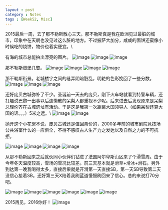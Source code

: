 ```yaml
---
layout : post
category : Notes
tags : [Week52, Misc]
---
```


2015最后一周，去了那不勒斯散心三天。那不勒斯真是我在欧洲见过最脏的城市，印象中在天朝也没见过这么脏的地方。不过披萨大加分，咸咸的面饼还蛮像小时候吃的烧饼，物价也着实便宜。\\

有海的城市总能拍出漂亮的图片。
![image](/images/blog/2015end/Naples1.JPG) 
![image](/images/blog/2015end/Naples2.JPG) 
![image](/images/blog/2015end/Naples3.JPG) 

<!-- more -->

那不勒斯蛋堡几瞥。
![image](/images/blog/2015end/Naples4.JPG) 
![image](/images/blog/2015end/Naples5.JPG) 
![image](/images/blog/2015end/Naples6.JPG) 
![image](/images/blog/2015end/Naples7.JPG) 

那不勒斯街景。老城楼宇之间的巷弄阴暗脏乱，明艳的色彩挽回了一些分数。
![image](/images/blog/2015end/Naples8.JPG) 
![image](/images/blog/2015end/Naples9.JPG) 
![image](/images/blog/2015end/Naples10.JPG) 

还好庞贝古城弥补了不少。圣诞前一天去的庞贝，刚下火车站就看到特警车辆，还打趣说巴黎一出事以后连懒散的呆梨人都重视不少呢。后来进去后发现原来是呆梨总理伦齐在古城遗址有活动。于是这是我第一次距离大国领导人（如果呆梨还算大国的话。。。）5米之远。\\
![image](/images/blog/2015end/Pompeii5.JPG) 
![image](/images/blog/2015end/Pompeii6.JPG) 


抛开这个小花絮不说，庞贝古城还是值回票价的，2000多年前的城市剧院竞技场公共浴室什么的一应俱全，不得不感叹古人生产力之发达以及自然之力的不可抗拒。

![image](/images/blog/2015end/Pompeii1.jpg) 
![image](/images/blog/2015end/Pompeii2.jpg) 
![image](/images/blog/2015end/Pompeii3.JPG) 
![image](/images/blog/2015end/Pompeii4.JPG) 

从那不勒斯回来之后就伙同小伙伴们钻进了法国阿尔卑斯山区来了个滑雪周。由于今年冬天温度较高，雪场的雪况比较差。前三天基本就是滑草+滑冰+滑石。另外到达第一晚我喝得太多，直接后果就是开滑第一天直接SB，第一天SB导致第二天没信心接着SB。还好第三天X陪着我刷蓝道慢慢刷回来了信心。总的来说打70分吧。

![image](/images/blog/2015end/Ski1.JPG) 
![image](/images/blog/2015end/Ski2.JPG)
![image](/images/blog/2015end/Ski3.JPG)
![image](/images/blog/2015end/Ski4.JPG)
![image](/images/blog/2015end/Ski5.JPG)
![image](/images/blog/2015end/Ski6.JPG)

2015再见，2016你好！
![image](/images/blog/2015end/20152016.jpg)
